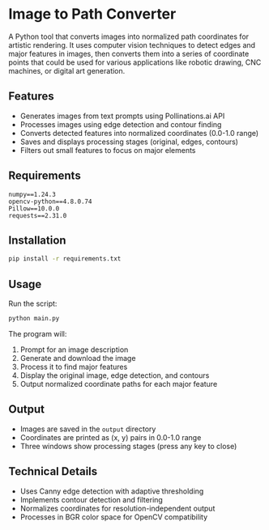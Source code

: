 # Image to Path Converter

A Python tool that converts images into normalized path coordinates for artistic rendering. It uses computer vision techniques to detect edges and major features in images, then converts them into a series of coordinate points that could be used for various applications like robotic drawing, CNC machines, or digital art generation.

## Features
- Generates images from text prompts using Pollinations.ai API
- Processes images using edge detection and contour finding
- Converts detected features into normalized coordinates (0.0-1.0 range)
- Saves and displays processing stages (original, edges, contours)
- Filters out small features to focus on major elements

## Requirements
```
numpy==1.24.3
opencv-python==4.8.0.74
Pillow==10.0.0
requests==2.31.0
```

## Installation
```bash
pip install -r requirements.txt
```

## Usage
Run the script:
```bash
python main.py
```

The program will:
1. Prompt for an image description
2. Generate and download the image
3. Process it to find major features
4. Display the original image, edge detection, and contours
5. Output normalized coordinate paths for each major feature

## Output
- Images are saved in the `output` directory
- Coordinates are printed as (x, y) pairs in 0.0-1.0 range
- Three windows show processing stages (press any key to close)

## Technical Details
- Uses Canny edge detection with adaptive thresholding
- Implements contour detection and filtering
- Normalizes coordinates for resolution-independent output
- Processes in BGR color space for OpenCV compatibility